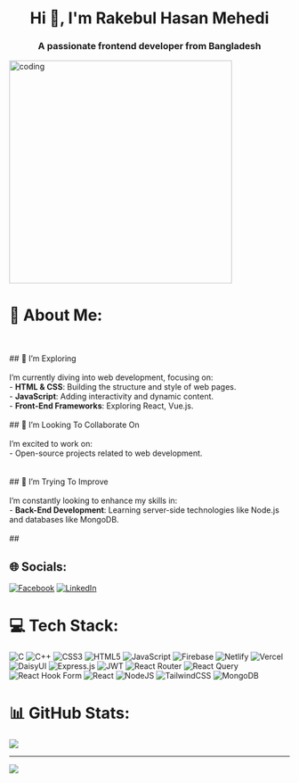 <h1 align="center">Hi 👋, I'm Rakebul Hasan Mehedi</h1>
<h3 align="center">A passionate frontend developer from Bangladesh</h3>

<img align="center" alt="coding" width="400" src="https://i.ibb.co/r2Pqybpb/junior-web-development.png">

# 💫 About Me:
<br><br>## 🌱 I’m Exploring<br><br>I’m currently diving into web development, focusing on:<br>- **HTML & CSS**: Building the structure and style of web pages.<br>- **JavaScript**: Adding interactivity and dynamic content.<br>- **Front-End Frameworks**: Exploring React,  Vue.js.<br><br>## 👯 I’m Looking To Collaborate On<br><br>I’m excited to work on:<br>- Open-source projects related to web development.<br><br><br>## 🤔 I’m Trying To Improve<br><br>I’m constantly looking to enhance my skills in:<br>- **Back-End Development**: Learning server-side technologies like Node.js and databases like  MongoDB.<br><br>## 


## 🌐 Socials:
[![Facebook](https://img.shields.io/badge/Facebook-%231877F2.svg?logo=Facebook&logoColor=white)](https://www.facebook.com/rakibulhasan.mehedi.94) [![LinkedIn](https://img.shields.io/badge/LinkedIn-%230077B5.svg?logo=linkedin&logoColor=white)](https://www.linkedin.com/in/rakebul-hasan-mehedi26/) 

# 💻 Tech Stack:
![C](https://img.shields.io/badge/c-%2300599C.svg?style=for-the-badge&logo=c&logoColor=white) ![C++](https://img.shields.io/badge/c++-%2300599C.svg?style=for-the-badge&logo=c%2B%2B&logoColor=white) ![CSS3](https://img.shields.io/badge/css3-%231572B6.svg?style=for-the-badge&logo=css3&logoColor=white) ![HTML5](https://img.shields.io/badge/html5-%23E34F26.svg?style=for-the-badge&logo=html5&logoColor=white) ![JavaScript](https://img.shields.io/badge/javascript-%23323330.svg?style=for-the-badge&logo=javascript&logoColor=%23F7DF1E) ![Firebase](https://img.shields.io/badge/firebase-%23039BE5.svg?style=for-the-badge&logo=firebase) ![Netlify](https://img.shields.io/badge/netlify-%23000000.svg?style=for-the-badge&logo=netlify&logoColor=#00C7B7) ![Vercel](https://img.shields.io/badge/vercel-%23000000.svg?style=for-the-badge&logo=vercel&logoColor=white) ![DaisyUI](https://img.shields.io/badge/daisyui-5A0EF8?style=for-the-badge&logo=daisyui&logoColor=white) ![Express.js](https://img.shields.io/badge/express.js-%23404d59.svg?style=for-the-badge&logo=express&logoColor=%2361DAFB) ![JWT](https://img.shields.io/badge/JWT-black?style=for-the-badge&logo=JSON%20web%20tokens) ![React Router](https://img.shields.io/badge/React_Router-CA4245?style=for-the-badge&logo=react-router&logoColor=white) ![React Query](https://img.shields.io/badge/-React%20Query-FF4154?style=for-the-badge&logo=react%20query&logoColor=white) ![React Hook Form](https://img.shields.io/badge/React%20Hook%20Form-%23EC5990.svg?style=for-the-badge&logo=reacthookform&logoColor=white) ![React](https://img.shields.io/badge/react-%2320232a.svg?style=for-the-badge&logo=react&logoColor=%2361DAFB) ![NodeJS](https://img.shields.io/badge/node.js-6DA55F?style=for-the-badge&logo=node.js&logoColor=white) ![TailwindCSS](https://img.shields.io/badge/tailwindcss-%2338B2AC.svg?style=for-the-badge&logo=tailwind-css&logoColor=white) ![MongoDB](https://img.shields.io/badge/MongoDB-%234ea94b.svg?style=for-the-badge&logo=mongodb&logoColor=white)
# 📊 GitHub Stats:

![](https://github-readme-streak-stats.herokuapp.com/?user=RhmSHAK&theme=gruvbox&hide_border=true)<br/>




---
[![](https://visitcount.itsvg.in/api?id=RhmSHAK&icon=0&color=0)](https://visitcount.itsvg.in)

<!-- Proudly created with GPRM ( https://gprm.itsvg.in ) -->

